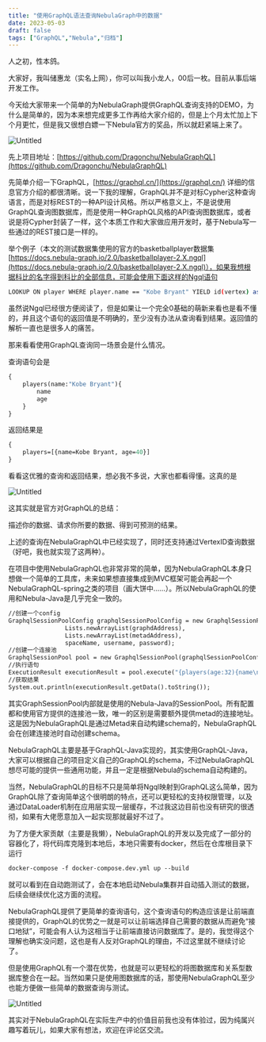 ```yaml
---
title: "使用GraphQL语法查询NebulaGraph中的数据"
date: 2023-05-03
draft: false
tags: ["GraphQL","Nebula","归档"]
---
```


人之初，性本鸽。

大家好，我叫储惠龙（实名上网），你可以叫我小龙人，00后一枚。目前从事后端开发工作。

今天给大家带来一个简单的为NebulaGraph提供GraphQL查询支持的DEMO，为什么是简单的，因为本来想完成更多工作再给大家介绍的，但是上个月太忙加上下个月更忙，但是我又很想白嫖一下Nebula官方的奖品，所以就赶紧端上来了。

![Untitled](/img/%E4%BD%BF%E7%94%A8GraphQL%E8%AF%AD%E6%B3%95%E6%9F%A5%E8%AF%A2NebulaGraph%E4%B8%AD%E7%9A%84%E6%95%B0%E6%8D%AE%203701006107ee4f49ae15092a1648777a/Untitled.png)

先上项目地址：[https://github.com/Dragonchu/NebulaGraphQL](https://github.com/Dragonchu/NebulaGraphQL)

先简单介绍一下GraphQL，[https://graphql.cn/](https://graphql.cn/) 详细的信息官方介绍的都很清晰。说一下我的理解，GraphQL并不是对标Cypher这种查询语言，而是对标REST的一种API设计风格。所以严格意义上，不是说使用GraphQL查询图数据库，而是使用一种GraphQL风格的API查询图数据库，或者说是将Cypher封装了一样，这个本质工作和大家做应用开发时，基于Nebula写一些通过的REST接口是一样的。

举个例子（本文的测试数据集使用的官方的basketballplayer数据集[https://docs.nebula-graph.io/2.0/basketballplayer-2.X.ngql](https://docs.nebula-graph.io/2.0/basketballplayer-2.X.ngql)），如果我想根据科比的名字得到科比的全部信息，可能会使用下面这样的Ngql语句

```bash
LOOKUP ON player WHERE player.name == "Kobe Bryant" YIELD id(vertex) as vertexId | FETCH PROP ON player $-.vertexId YIELD properties(vertex);
```

虽然说Ngql已经很方便阅读了，但是如果让一个完全0基础的萌新来看也是看不懂的，并且这个语句的返回值是不明确的，至少没有办法从查询看到结果。返回值的解析一直也是很多人的痛苦。

那来看看使用GraphQL查询同一场景会是什么情况。

查询语句会是

```graphql
{
	players(name:"Kobe Bryant"){
		name
		age
	}
}
```

返回结果是

```graphql
{
	players=[{name=Kobe Bryant, age=40}]
}
```

看看这优雅的查询和返回结果，想必我不多说，大家也都看得懂。这真的是

![Untitled](/img/%E4%BD%BF%E7%94%A8GraphQL%E8%AF%AD%E6%B3%95%E6%9F%A5%E8%AF%A2NebulaGraph%E4%B8%AD%E7%9A%84%E6%95%B0%E6%8D%AE%203701006107ee4f49ae15092a1648777a/Untitled%201.png)

这其实就是官方对GraphQL的总结：

描述你的数据、请求你所要的数据、得到可预测的结果。

上述的查询在NebulaGraphQL中已经实现了，同时还支持通过VertexID查询数据（好吧，我也就实现了这两种）。

在项目中使用NebulaGraphQL也非常非常的简单，因为NebulaGraphQL本身只想做一个简单的工具库，未来如果想直接集成到MVC框架可能会再起一个NebulaGraphQL-spring之类的项目（画大饼中……）。所以NebulaGraphQL的使用和Nebula-Java是几乎完全一致的。

```graphql
//创建一个config
GraphqlSessionPoolConfig graphqlSessionPoolConfig = new GraphqlSessionPoolConfig(
                Lists.newArrayList(graphdAddress),
                Lists.newArrayList(metadAddress),
                spaceName, username, password);
//创建一个连接池
GraphqlSessionPool pool = new GraphqlSessionPool(graphqlSessionPoolConfig);
//执行语句
ExecutionResult executionResult = pool.execute("{players(age:32){name\nage}}");
//获取结果
System.out.println(executionResult.getData().toString());
```

其实GraphSessionPool内部就是使用的Nebula-Java的SessionPool。所有配置都和使用官方提供的连接池一致，唯一的区别是需要额外提供metad的连接地址。这是因为NebulaGraphQL是通过Metad来自动构建schema的，NebulaGraphQL会在创建连接池时自动创建schema。

NebulaGraphQL主要是基于GraphQL-Java实现的，其实使用GraphQL-Java，大家可以根据自己的项目定义自己的GraphQL的schema，不过NebulaGraphQL想尽可能的提供一些通用功能，并且一定是根据Nebula的schema自动构建的。

当然，NebulaGraphQL的目标不只是简单将Ngql映射到GraphQL这么简单，因为GraphQL除了查询简单这个很明朗的特点，还可以更轻松的支持权限管理，以及通过DataLoader机制在应用层实现一层缓存，不过我这边目前也没有研究的很透彻，如果有大佬愿意加入一起实现那就最好不过了。

为了方便大家贡献（主要是我懒），NebulaGraphQL的开发以及完成了一部分的容器化了，将代码库克隆到本地后，本地只需要有docker，然后在仓库根目录下运行

```graphql
docker-compose -f docker-compose.dev.yml up --build
```

就可以看到在自动跑测试了，会在本地启动Nebula集群并自动插入测试的数据，后续会继续优化这方面的流程。

NebulaGraphQL提供了更简单的查询语句，这个查询语句的构造应该是让前端直接提供的，GraphQL的优势之一就是可以让前端选择自己需要的数据从而避免“接口地狱”，可能会有人认为这相当于让前端直接访问数据库了。是的，我觉得这个理解也确实没问题，这也是有人反对GraphQL的理由，不过这里就不继续讨论了。

但是使用GraphQL有一个潜在优势，也就是可以更轻松的将图数据库和关系型数据库整合在一起。当然如果只是使用图数据库的话，那使用NebulaGraphQL至少也能方便做一些简单的数据查询与测试。

![Untitled](/img/%E4%BD%BF%E7%94%A8GraphQL%E8%AF%AD%E6%B3%95%E6%9F%A5%E8%AF%A2NebulaGraph%E4%B8%AD%E7%9A%84%E6%95%B0%E6%8D%AE%203701006107ee4f49ae15092a1648777a/Untitled%202.png)

其实对于NebulaGraphQL在实际生产中的价值目前我也没有体验过，因为纯属兴趣写着玩儿，如果大家有想法，欢迎在评论区交流。